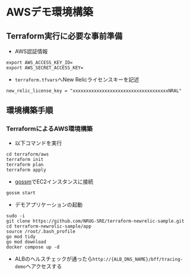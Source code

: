 # AWSデモ環境構築
## Terraform実行に必要な事前準備
- AWS認証情報

```shell
export AWS_ACCESS_KEY_ID=
export AWS_SECRET_ACCESS_KEY=
```

- `terraform.tfvars`へNew Relicライセンスキーを記述

```text
new_relic_license_key = "xxxxxxxxxxxxxxxxxxxxxxxxxxxxxxxxxxxxNRAL"
```

## 環境構築手順
### TerraformによるAWS環境構築
- 以下コマンドを実行
 
```shell
cd terraform/aws
terraform init
terraform plan
terraform apply
```

- [gossm](https://github.com/gjbae1212/gossm)でEC2インスタンスに接続
```shell
gossm start
```

- デモアプリケーションの起動
```shell
sudo -i
git clone https://github.com/NRUG-SRE/terraform-newrelic-sample.git
cd terraform-newrelic-sample/app
source /root/.bash_profile
go mod tidy
go mod download
docker compose up -d
```

- ALBのヘルスチェックが通ったら`http://{ALB_DNS_NAME}/bff/tracing-demo`へアクセスする
